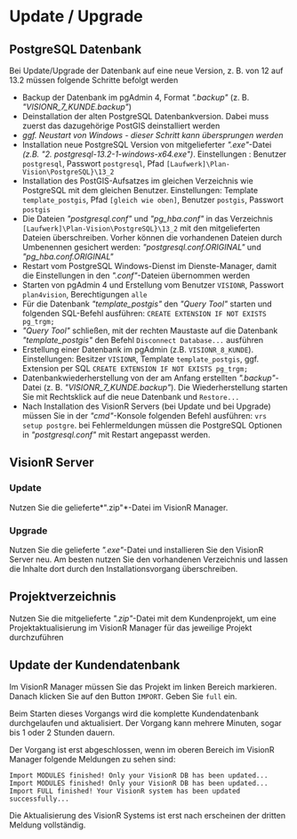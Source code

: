 <!-- TITLE: VisionR Manager-->
<!-- SUBTITLE: Verwaltung von mehreren Instanzen im VisionR Manager -->

# Update / Upgrade

## PostgreSQL Datenbank

Bei Update/Upgrade der Datenbank auf eine neue Version, z. B. von 12 auf 13.2 müssen folgende Schritte befolgt werden

* Backup der Datenbank im pgAdmin 4, Format *".backup"* (z. B. *"VISIONR_7_KUNDE.backup"*)
* Deinstallation der alten PostgreSQL Datenbankversion. Dabei muss zuerst das dazugehörige PostGIS deinstalliert werden
* *ggf. Neustart von Windows - dieser Schritt kann übersprungen werden*
* Installation neue PostgreSQL Version von mitgelieferter *".exe"*-Datei *(z.B. "2. postgresql-13.2-1-windows-x64.exe")*. Einstellungen : Benutzer `postgresql`, Passwort `postgresql`, Pfad `[Laufwerk]\Plan-Vision\PostgreSQL}\13_2`
* Installation des PostGIS-Aufsatzes im gleichen Verzeichnis wie PostgreSQL mit dem gleichen Benutzer. Einstellungen: Template `template_postgis`, Pfad `[gleich wie oben]`, Benutzer `postgis`, Passwort `postgis`
* Die Dateien *"postgresql.conf"* und *"pg_hba.conf"* in das Verzeichnis `[Laufwerk]\Plan-Vision\PostgreSQL}\13_2` mit den mitgelieferten Dateien überschreiben. Vorher können die vorhandenen Dateien durch Umbenennen gesichert werden: *"postgresql.conf.ORIGINAL"* und *"pg_hba.conf.ORIGINAL"*
* Restart vom PostgreSQL Windows-Dienst im Dienste-Manager, damit die Einstellungen in den *".conf"*-Dateien übernommen werden
* Starten von pgAdmin 4 und Erstellung vom Benutzer `VISIONR`, Passwort `plan4vision`, Berechtigungen `alle`
* Für die Datenbank *"template_postgis"* den *"Query Tool"* starten und folgenden SQL-Befehl ausführen: `CREATE EXTENSION IF NOT EXISTS pg_trgm;`
* *"Query Tool"* schließen, mit der rechten Maustaste auf die Datenbank *"template_postgis"* den Befehl `Disconnect Database...` ausführen
* Erstellung einer Datenbank im pgAdmin (z.B. `VISIONR_8_KUNDE`). Einstellungen: Besitzer `VISIONR`, Template `template_postgis`, ggf. Extension per SQL `CREATE EXTENSION IF NOT EXISTS pg_trgm; `
* Datenbankwiederherstellung von der am Anfang erstellten *".backup"*-Datei  (z. B. *"VISIONR_7_KUNDE.backup"*). Die Wiederherstellung starten Sie mit Rechtsklick auf die neue Datenbank und `Restore...`
* Nach Installation des VisionR Servers (bei Update und bei Upgrade) müssen Sie in der *"cmd"*-Konsole folgenden Befehl ausführen: `vrs setup postgre`. bei Fehlermeldungen müssen die PostgreSQL Optionen in *"postgresql.conf"* mit Restart angepasst werden.

## VisionR Server

### Update

Nutzen Sie die gelieferte*".zip"*-Datei im VisionR Manager.

### Upgrade

Nutzen Sie die gelieferte *".exe"*-Datei und installieren Sie den VisionR Server neu. Am besten nutzen Sie den vorhandenen Verzeichnis und lassen die Inhalte dort durch den Installationsvorgang überschreiben.

## Projektverzeichnis

Nutzen Sie die mitgelieferte *".zip"*-Datei mit dem Kundenprojekt, um eine Projektaktualisierung im VisionR Manager für das jeweilige Projekt durchzuführen

## Update der Kundendatenbank

Im VisionR Manager müssen Sie das Projekt im linken Bereich markieren. Danach klicken Sie auf den Button `IMPORT`. Geben Sie `full` ein.

Beim Starten dieses Vorgangs wird die komplette Kundendatenbank durchgelaufen und aktualisiert. Der Vorgang kann mehrere Minuten, sogar bis 1 oder 2 Stunden dauern.

Der Vorgang ist erst abgeschlossen, wenn im oberen Bereich im VisionR Manager folgende Meldungen zu sehen sind:

```
Import MODULES finished! Only your VisionR DB has been updated...
Import MODULES finished! Only your VisionR DB has been updated...
Import FULL finished! Your VisionR system has been updated successfully...
```

Die Aktualisierung des VisionR Systems ist erst nach erscheinen der dritten Meldung vollständig.